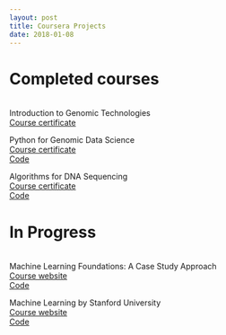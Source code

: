 ```yaml
---
layout: post
title: Coursera Projects
date: 2018-01-08
---
```


# <b>Completed courses</b>
<br>
Introduction to Genomic Technologies<br>
<a href="https://www.coursera.org/account/accomplishments/certificate/3Z42DTXAN484"> Course certificate</a>

Python for Genomic Data Science<br>
<a href="https://www.coursera.org/account/accomplishments/certificate/B8WRK42C9CBD"> Course certificate</a><br>
<a href="https://github.com/jvmakin/Coursera-Projects/tree/master/Completed/Python%20for%20Genomic%20Data%20Science"> Code</a>

Algorithms for DNA Sequencing<br>
<a href="https://www.coursera.org/account/accomplishments/certificate/BKRRCHRC33Q5"> Course certificate</a><br>
<a href="https://github.com/jvmakin/Coursera-Projects/tree/master/Completed/Algorithms%20for%20DNA%20Sequencing"> Code</a>


# <b>In Progress</b>
<br>
Machine Learning Foundations: A Case Study Approach<br>
<a href="https://www.coursera.org/learn/ml-foundations/home/welcome"> Course website</a><br>
<a href="https://github.com/jvmakin/Coursera-Projects/tree/master/In%20Progress/Case%20Studies"> Code</a>

Machine Learning by Stanford University<br>
<a href="https://www.coursera.org/learn/machine-learning/home/welcome"> Course website</a><br>
<a href="https://github.com/jvmakin/Coursera-Projects/tree/master/In%20Progress/Stanford%20ML"> Code</a>

